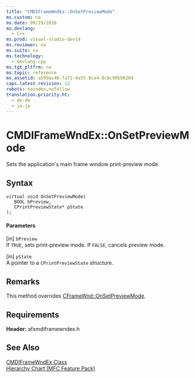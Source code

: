 ```yaml
---
title: "CMDIFrameWndEx::OnSetPreviewMode"
ms.custom: na
ms.date: 09/19/2016
ms.devlang: 
  - C++
ms.prod: visual-studio-dev14
ms.reviewer: na
ms.suite: na
ms.technology: 
  - devlang-cpp
ms.tgt_pltfrm: na
ms.topic: reference
ms.assetid: a599ac4b-fa71-4a55-8ca4-8c8c98b96284
caps.latest.revision: 12
robots: noindex,nofollow
translation.priority.ht: 
  - de-de
  - ja-jp
---
```

# CMDIFrameWndEx::OnSetPreviewMode
Sets the application's main frame window print-preview mode.  
  
## Syntax  
  
```  
virtual void OnSetPreviewMode(  
   BOOL bPreview,  
   CPrintPreviewState* pState  
);  
```  
  
#### Parameters  
 [in] `bPreview`  
 If `TRUE`, sets print-preview mode. If `FALSE`, cancels preview mode.  
  
 [in] `pState`  
 A pointer to a `CPrintPreviewState` structure.  
  
## Remarks  
 This method overrides [CFrameWnd::OnSetPreviewMode](../vs140/CFrameWnd--OnSetPreviewMode.md).  
  
## Requirements  
 **Header:** afxmdiframewndex.h  
  
## See Also  
 [CMDIFrameWndEx Class](../vs140/CMDIFrameWndEx-Class.md)   
 [Hierarchy Chart (MFC Feature Pack)](../vs140/Hierarchy-Chart.md)
